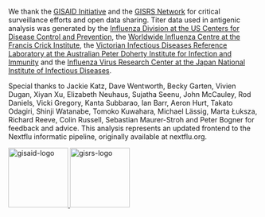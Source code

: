 We thank the [GISAID Initiative](https://gisaid.org) and the [GISRS Network](http://www.who.int/influenza/gisrs_laboratory/en/) for critical surveillance efforts and open data sharing. Titer data used in antigenic analysis was generated by the [Influenza Division at the US Centers for Disease Control and Prevention](https://www.cdc.gov/flu/), the [Worldwide Influenza Centre at the Francis Crick Institute](http://www.crick.ac.uk/research/worldwide-influenza-centre), the [Victorian Infectious Diseases Reference Laboratory at the Australian Peter Doherty Institute for Infection and Immunity](http://www.vidrl.org.au/) and the [Influenza Virus Research Center at the Japan National Institute of Infectious Diseases](https://www.niid.go.jp/niid/en/flu-e.html).

Special thanks to Jackie Katz, Dave Wentworth, Becky Garten, Vivien Dugan, Xiyan Xu, Elizabeth Neuhaus, Sujatha Seenu, John McCauley, Rod Daniels, Vicki Gregory, Kanta Subbarao, Ian Barr, Aeron Hurt, Takato Odagiri, Shinji Watanabe, Tomoko Kuwahara, Michael Lässig, Marta Łuksza, Richard Reeve, Colin Russell, Sebastian Maurer-Stroh and Peter Bogner for feedback and advice. This analysis represents an updated frontend to the Nextflu informatic pipeline, originally available at nextflu.org.

<div>
    <a href="https://gisaid.org">
        <img alt="gisaid-logo" width="120" src="https://www.gisaid.org/fileadmin/gisaid/img/schild.png"/>
    </a>
    <a href="http://www.who.int/influenza/gisrs_laboratory/en/">
        <img alt="gisrs-logo" width="120" src="https://www.who.int/influenza/gip-anniversary/GISRS_insignia_web_resize_.jpg"/>
    </a>
</div>
